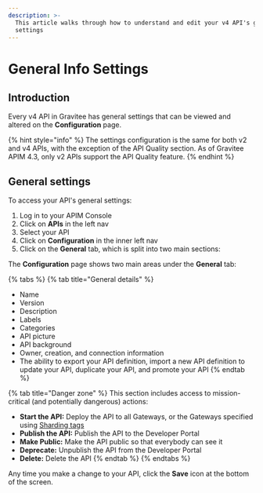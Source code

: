 ```yaml
---
description: >-
  This article walks through how to understand and edit your v4 API's general
  settings
---
```


# General Info Settings

## Introduction

Every v4 API in Gravitee has general settings that can be viewed and altered on the **Configuration** page.

{% hint style="info" %}
The settings configuration is the same for both v2 and v4 APIs, with the exception of the API Quality section. As of Gravitee APIM 4.3, only v2 APIs support the API Quality feature.
{% endhint %}

## General settings

To access your API's general settings:

1. Log in to your APIM Console
2. Click on **APIs** in the left nav
3. Select your API
4. Click on **Configuration** in the inner left nav
5. Click on the **General** tab, which is split into two main sections:

The **Configuration** page shows two main areas under the **General** tab:

{% tabs %}
{% tab title="General details" %}
* Name
* Version
* Description
* Labels
* Categories
* API picture
* API background
* Owner, creation, and connection information
* The ability to export your API definition, import a new API definition to update your API, duplicate your API, and promote your API
{% endtab %}

{% tab title="Danger zone" %}
This section includes access to mission-critical (and potentially dangerous) actions:

* **Start the API:** Deploy the API to all Gateways, or the Gateways specified using [Sharding tags](../../../getting-started/configuration/apim-gateway/sharding-tags.md)
* **Publish the API:** Publish the API to the Developer Portal
* **Make Public:** Make the API public so that everybody can see it
* **Deprecate:** Unpublish the API from the Developer Portal
* **Delete:** Delete the API
{% endtab %}
{% endtabs %}

Any time you make a change to your API, click the **Save** icon at the bottom of the screen.
